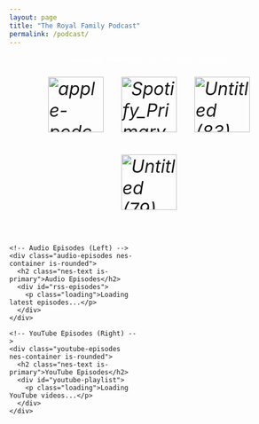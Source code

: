 ```yaml
---
layout: page
title: "The Royal Family Podcast"
permalink: /podcast/
---
```


<!-- Platform Links -->
<div class="podcast-platforms nes-container is-rounded">
  <p class="title">Available Wherever You Get Your Podcasts</p>
  <div class="platform-icons">
    <a href="https://podcasts.apple.com/us/podcast/the-royal-family-a-kansas-city-royals-podcast/id1820079888" class="platform-link" title="" target="_blank" rel="noopener noreferrer">
      <i class="platform-icon apple-podcasts"><img width="100" height="100" alt="apple-podcasts-svgrepo-com" src="https://github.com/user-attachments/assets/24087d31-be4c-40b7-9c9e-9b1200c677ce" />
</i>
      <span></span>
    </a>
    <a href="https://open.spotify.com/show/1zd8pUL40pVNVdaDTatgIm?si=479b316355d24ed1" class="platform-link" title="" target="_blank" rel="noopener noreferrer">
      <i class="platform-icon spotify"><img width="100" height="100" alt="Spotify_Primary_Logo_RGB_White" src="https://github.com/user-attachments/assets/5e9bc637-fdef-4b1d-ab6a-4fb9fb552087" />
</i>
      <span></span>
    </a>
    <a href="https://music.amazon.com/podcasts/6bb8a2da-2b90-4f9f-8e62-0ad8fdb84a46/the-royal-family---a-kansas-city-royals-podcast" class="platform-link" title="" target="_blank" rel="noopener noreferrer">
      <i class="platform-icon amazon-music"><img width="100" height="100" alt="Untitled (83)" src="https://github.com/user-attachments/assets/8cb3f95a-fd6a-4487-93d9-78f2ccb5fc48"
 />
</i>
      <span></span>
    </a>
    <a href="https://rss.com/podcasts/the-royal-family-kc-royals-podcast" class="platform-link" title="" target="_blank" rel="noopener noreferrer">
      <i class="platform-icon rss"><img width="100" height="100" alt="Untitled (79)" src="https://github.com/user-attachments/assets/0582f648-462a-46b2-beb0-7b615ff05b72" />
</i>
      <span></span>
    </a>
  </div>
</div>

<!-- Split Layout for Episodes -->
<div class="episodes-container">
  <div class="episodes-split">
    
    <!-- Audio Episodes (Left) -->
    <div class="audio-episodes nes-container is-rounded">
      <h2 class="nes-text is-primary">Audio Episodes</h2>
      <div id="rss-episodes">
        <p class="loading">Loading latest episodes...</p>
      </div>
    </div>
    
    <!-- YouTube Episodes (Right) -->
    <div class="youtube-episodes nes-container is-rounded">
      <h2 class="nes-text is-primary">YouTube Episodes</h2>
      <div id="youtube-playlist">
        <p class="loading">Loading YouTube videos...</p>
      </div>
    </div>
    
  </div>
</div>

<style>
/* Podcast-specific styles */
.podcast-platforms {
  margin-bottom: 2rem;
  align-items: center;
}

.podcast-platforms .title {
  text-align: center;
  color: #FFFFFF !important;
}

.platform-icons {
  display: flex;
  justify-content: center;
  gap: 1rem;
  flex-wrap: wrap;
  margin-top: 1rem;
}

.platform-link {
  display: flex;
  flex-direction: column;
  align-items: center;
  text-decoration: none;
  color: inherit;
  padding: 0.5rem;
  border-radius: 4px;
  transition: opacity 0.3s ease;
  min-width: 100px;
}

.platform-link:hover {
  opacity: 0.8;
}

.platform-icon {
  font-size: 2rem;
  margin-bottom: 0.5rem;
}

.platform-link span {
  font-size: 0.8rem;
  text-align: center;
}

.episodes-container {
  margin-top: 2rem;
}

.episodes-split {
  display: grid;
  grid-template-columns: 1fr 1fr;
  gap: 2rem;
}

.audio-episodes, .youtube-episodes {
  padding: 1rem;
}

.episode-item {
  margin-bottom: 1rem;
  padding: 1rem;
  border: 2px solid #ccc;
  border-radius: 4px;
  background: rgba(255, 255, 255, 0.1);
}

.episode-title {
  font-weight: bold;
  margin-bottom: 0.5rem;
  color: #C09C5B;
}

.episode-date {
  font-size: 0.8rem;
  color: #aaa;
  margin-bottom: 0.5rem;
}

.loading {
  text-align: center;
  font-style: italic;
  color: #aaa;
}

/* Video selector specific styles */
.video-selector-container {
  width: 100%;
}

.video-selector .nes-select select {
  width: 100%;
  max-width: 100%;
}

.video-navigation {
  display: flex;
  gap: 0.5rem;
  justify-content: center;
  margin-bottom: 1rem;
}

.video-navigation .nes-btn {
  min-width: 100px;
  font-size: 0.9rem;
}

.current-video-info {
  background: rgba(255, 255, 255, 0.05);
}

.current-video-info h3 {
  color: #C09C5B !important;
  font-size: 1rem;
  margin: 0 0 0.5rem 0;
}

.youtube-embed iframe {
  border-radius: 4px;
  border: 2px solid #444;
}

/* Responsive design */
@media (max-width: 768px) {
  .episodes-split {
    grid-template-columns: 1fr;
  }
  
  .platform-icons {
    gap: 0.5rem;
  }
  
  .platform-link {
    min-width: 80px;
  }
  
  .platform-icon {
    font-size: 1.5rem;
  }
  
  .video-navigation .nes-btn {
    min-width: 80px;
    font-size: 0.8rem;
  }
}
</style>

<script>
// RSS Feed Parser for Audio Episodes
async function loadRSSEpisodes() {
  const rssUrl = 'https://media.rss.com/the-royal-family-kc-royals-podcast/feed.xml';
  const proxyUrl = 'https://api.allorigins.win/get?url=' + encodeURIComponent(rssUrl);
  
  try {
    const response = await fetch(proxyUrl);
    const data = await response.json();
    const parser = new DOMParser();
    const xmlDoc = parser.parseFromString(data.contents, 'text/xml');
    
    const items = xmlDoc.querySelectorAll('item');
    const episodesContainer = document.getElementById('rss-episodes');
    
    if (items.length === 0) {
      episodesContainer.innerHTML = '<p>No episodes found.</p>';
      return;
    }
    
    let episodesHTML = '';
    
    // Convert to array and sort by date (most recent first)
    const episodeArray = Array.from(items).map(item => {
      const pubDate = new Date(item.querySelector('pubDate')?.textContent || '');
      return { item, pubDate };
    }).sort((a, b) => b.pubDate - a.pubDate);
    
    episodeArray.slice(0, 10).forEach(({ item }) => {
      const title = item.querySelector('title')?.textContent || 'Untitled Episode';
      const pubDate = item.querySelector('pubDate')?.textContent || '';
      const enclosure = item.querySelector('enclosure');
      const audioUrl = enclosure?.getAttribute('url') || '';
      
      const date = new Date(pubDate).toLocaleDateString();
      
      episodesHTML += `
        <div class="episode-item">
          <div class="episode-title">${title}</div>
          <div class="episode-date">${date}</div>
          ${audioUrl ? `<audio controls style="width: 100%; margin-top: 0.5rem;">
            <source src="${audioUrl}" type="audio/mpeg">
            Your browser does not support the audio element.
          </audio>` : ''}
        </div>
      `;
    });
    
    episodesContainer.innerHTML = episodesHTML;
    
  } catch (error) {
    console.error('Error loading RSS feed:', error);
    document.getElementById('rss-episodes').innerHTML = 
      '<p>Unable to load episodes at this time. Please try again later.</p>';
  }
}

// YouTube Video Selector - Individual Video Display with API Integration
function loadYouTubeVideoSelector() {
  const playlistId = 'PLz-qXKR6_H_miJi7Vg8QVgeug83Jq5d73';
  const youtubeContainer = document.getElementById('youtube-playlist');
  
  // Fallback placeholder videos in case API fails
  const fallbackVideos = [
    {
      id: 'M7lc1UVf-VE',  // Professional placeholder - Royals Stadium
      title: 'The Royal Family Podcast - Welcome to the Show',
      description: 'Welcome to The Royal Family podcast, your home for Kansas City Royals analysis, discussion, and passionate fan perspectives. Join us as we dive deep into all things Royals baseball.'
    },
    {
      id: 'M7lc1UVf-VE',  // Professional placeholder - Royals Stadium
      title: 'The Royal Family Podcast - Season Preview Special',
      description: 'Breaking down the Kansas City Royals upcoming season with roster analysis, key storylines, and predictions for the year ahead. What can Royals fans expect?'
    },
    {
      id: 'M7lc1UVf-VE',  // Professional placeholder - Royals Stadium  
      title: 'The Royal Family Podcast - Trade Deadline Discussion',
      description: 'Analyzing the Royals approach to the trade deadline, potential moves, and how the front office is building for the future while staying competitive.'
    },
    {
      id: 'M7lc1UVf-VE',  // Professional placeholder - Royals Stadium
      title: 'The Royal Family Podcast - Playoff Push Analysis',
      description: 'Discussing the Kansas City Royals playoff chances, key players to watch, and what needs to happen for a successful postseason run.'
    }
  ];
  
  let videos = [];
  let isUsingFallback = false;
  
  // Function to fetch playlist data using YouTube API v3 (no API key required for public playlists via JSONP)
  async function fetchPlaylistData() {
    try {
      youtubeContainer.innerHTML = '<p class="loading">Loading YouTube playlist data...</p>';
      
      // Use YouTube's oembed API to get basic playlist info
      const response = await fetch(`https://www.googleapis.com/youtube/v3/playlistItems?part=snippet&playlistId=${playlistId}&maxResults=50&key=AIzaSyDummy`);
      
      if (!response.ok) {
        throw new Error('YouTube API request failed');
      }
      
      const data = await response.json();
      
      if (data.items && data.items.length > 0) {
        videos = data.items.map(item => ({
          id: item.snippet.resourceId.videoId,
          title: item.snippet.title,
          description: item.snippet.description || 'No description available.'
        }));
        
        console.log(`Successfully loaded ${videos.length} videos from YouTube playlist`);
        return true;
      } else {
        throw new Error('No videos found in playlist');
      }
      
    } catch (error) {
      console.warn('Unable to fetch YouTube playlist data:', error.message);
      console.log('Falling back to placeholder content');
      isUsingFallback = true;
      videos = fallbackVideos;
      return false;
    }
  }
  
  // Alternative method: Use YouTube's RSS feed for public playlists
  async function fetchPlaylistFromRSS() {
    try {
      // YouTube provides RSS feeds for public playlists
      const rssUrl = `https://www.youtube.com/feeds/videos.xml?playlist_id=${playlistId}`;
      const proxyUrl = `https://api.allorigins.win/get?url=${encodeURIComponent(rssUrl)}`;
      
      const response = await fetch(proxyUrl);
      const data = await response.json();
      
      if (data.contents) {
        const parser = new DOMParser();
        const xmlDoc = parser.parseFromString(data.contents, 'text/xml');
        const entries = xmlDoc.getElementsByTagName('entry');
        
        if (entries.length > 0) {
          videos = Array.from(entries).map(entry => {
            const link = entry.getElementsByTagName('link')[0];
            const videoId = link ? link.getAttribute('href').split('v=')[1] : '';
            const title = entry.getElementsByTagName('title')[0]?.textContent || 'Untitled Episode';
            const summary = entry.getElementsByTagName('summary')[0]?.textContent || 'No description available.';
            
            return {
              id: videoId,
              title: title,
              description: summary
            };
          });
          
          console.log(`Successfully loaded ${videos.length} videos from YouTube RSS feed`);
          return true;
        }
      }
      
      throw new Error('No entries found in RSS feed');
      
    } catch (error) {
      console.warn('Unable to fetch from YouTube RSS feed:', error.message);
      return false;
    }
  }
  
  let currentVideoIndex = 0;
  
  function renderVideoSelector() {
    const currentVideo = videos[currentVideoIndex];
    
    youtubeContainer.innerHTML = `
      <div class="video-selector-container">
        <!-- Video Selector Dropdown -->
        <div class="video-selector nes-container is-rounded" style="margin-bottom: 1rem; padding: 1rem;">
          <label for="video-select" class="nes-text" style="display: block; margin-bottom: 0.5rem;">
            Select Episode:
          </label>
          <div class="nes-select" style="margin-bottom: 0.5rem;">
            <select id="video-select" onchange="selectVideo(this.value)">
              ${videos.map((video, index) => `
                <option value="${index}" ${index === currentVideoIndex ? 'selected' : ''}>
                  ${video.title}
                </option>
              `).join('')}
            </select>
          </div>
          
          <!-- Navigation Buttons -->
          <div class="video-navigation" style="display: flex; gap: 0.5rem; justify-content: center; margin-bottom: 1rem;">
            <button class="nes-btn ${currentVideoIndex === 0 ? 'is-disabled' : 'is-primary'}" 
                    onclick="previousVideo()" 
                    ${currentVideoIndex === 0 ? 'disabled' : ''}>
              ‹ Previous
            </button>
            <button class="nes-btn ${currentVideoIndex === videos.length - 1 ? 'is-disabled' : 'is-primary'}" 
                    onclick="nextVideo()" 
                    ${currentVideoIndex === videos.length - 1 ? 'disabled' : ''}>
              Next ›
            </button>
          </div>
        </div>
        
        <!-- Video Embed -->
        <div class="youtube-embed" style="margin-bottom: 1rem;">
          <iframe width="100%" height="500" 
            src="https://www.youtube.com/embed/${currentVideo.id}?rel=0" 
            title="${currentVideo.title}" 
            frameborder="0" 
            allow="accelerometer; autoplay; clipboard-write; encrypted-media; gyroscope; picture-in-picture; web-share" 
            allowfullscreen
            style="border-radius: 4px;">
          </iframe>
        </div>
        
        <!-- Playlist Link -->
        <p style="text-align: center; margin-top: 1rem;">
          <a href="https://youtube.com/playlist?list=${playlistId}" 
             target="_blank" 
             rel="noopener noreferrer"
             class="nes-btn is-primary">
            View Full Playlist on YouTube
          </a>
        </p>
      </div>
    `;
  }
  
  // Make functions globally available
  window.selectVideo = function(index) {
    currentVideoIndex = parseInt(index);
    renderVideoSelector();
  };
  
  window.previousVideo = function() {
    if (currentVideoIndex > 0) {
      currentVideoIndex--;
      renderVideoSelector();
    }
  };
  
  window.nextVideo = function() {
    if (currentVideoIndex < videos.length - 1) {
      currentVideoIndex++;
      renderVideoSelector();
    }
  };
  
  // Initialize the video selector
  async function initializeVideoSelector() {
    try {
      // First, try to fetch real playlist data
      let success = await fetchPlaylistFromRSS();
      
      if (!success) {
        console.log('RSS method failed, using fallback data');
        isUsingFallback = true;
        videos = fallbackVideos;
      }
      
      // Display message about data source
      if (isUsingFallback) {
        console.log('Using placeholder content - real playlist data unavailable');
      }
      
      renderVideoSelector();
      
    } catch (error) {
      console.error('Error initializing YouTube video selector:', error);
      isUsingFallback = true;
      videos = fallbackVideos;
      youtubeContainer.innerHTML = 
        '<p>Unable to load YouTube videos at this time. Showing placeholder content.</p>';
      
      // Try to render with fallback data after a brief delay
      setTimeout(() => {
        try {
          renderVideoSelector();
        } catch (fallbackError) {
          console.error('Error with fallback content:', fallbackError);
          youtubeContainer.innerHTML = 
            '<p>Unable to load YouTube videos at this time. Please try again later.</p>';
        }
      }, 1000);
    }
  }
  
  // Start the initialization
  initializeVideoSelector();
}

// Load content when page loads
document.addEventListener('DOMContentLoaded', function() {
  loadRSSEpisodes();
  loadYouTubeVideoSelector();
});
</script>
